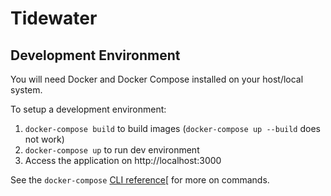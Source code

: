 # Tidewater

## Development Environment

You will need Docker and Docker Compose installed on your host/local system.

To setup a development environment:
1. `docker-compose build` to build images (`docker-compose up --build` does not work)
1. `docker-compose up`  to run dev environment
1. Access the application on http://localhost:3000

See the `docker-compose` [CLI reference][cli-reference][ for more on commands.

[cli-reference]: https://docs.docker.com/compose/reference/overview/
